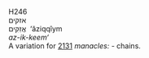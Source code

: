 H246  
אזקּים  
אֲזִקִּים ‎ ‘ăziqqı̂ym  
*az-ik-keem‘*  
A variation for [2131](h2131) *manacles: -* chains.  
